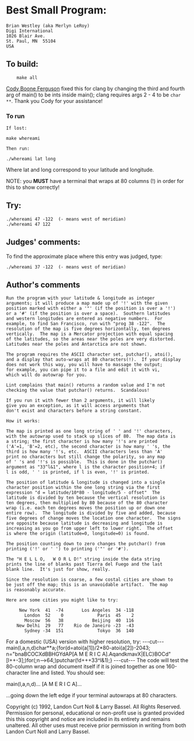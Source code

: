 # Best Small Program:

	Brian Westley (aka Merlyn LeRoy)
	Digi International
	1026 Blair Ave.
	St. Paul, MN  55104
	USA

## To build:

        make all


[Cody Boone Ferguson](/winners.html#Cody_Boone_Ferguson) fixed this for clang by
changing the third and fourth arg of main() to be ints inside main(); clang
requires args 2 - 4 to be `char **`. Thank you Cody for your assistance!


### To run

    If lost:

	make whereami
    
    Then run:

	./whereami lat long

Where lat and long correspond to your latitude and longitude.

NOTE: you **MUST** have a terminal that wraps at 80 columns (!) in order for this to
show correctly!


## Try:

	./whereami 47 -122	(- means west of meridian)
	./whereami 47 122


## Judges' comments:

To find the approximate place where this entry was judged, type:

	./whereami 37 -122	(- means west of meridian)

   
## Author's comments

    Run the program with your latitude & longitude as integer
    arguments; it will produce a map made up of '!' with the given
    position marked with either a '"' (if the position is over a '!')
    or a '#' (if the position is over a space).  Southern latitudes
    and western longitudes are entered as negative numbers.  For
    example, to find San Francisco, run with "prog 38 -122".  The
    resolution of the map is five degrees horizontally, ten degrees
    vertically.  The map is a Mercator projection with equal spacing
    of the latitudes, so the areas near the poles are very distorted.
    Latitudes near the poles and Antarctica are not shown.

    The program requires the ASCII character set, putchar(), atoi(),
    and a display that auto-wraps at 80 characters(!).  If your display
    does not work this way, you will have to massage the output;
    for example, you can pipe it to a file and edit it with vi,
    which will do autowrap for you.

    Lint complains that main() returns a random value and I'm not
    checking the value that putchar() returns.  Scandalous!

    If you run it with fewer than 2 arguments, it will likely
    give you an exception, as it will access arguments that
    don't exist and characters before a string constant.

    How it works:

    The map is printed as one long string of ' ' and '!' characters,
    with the autowrap used to stack up slices of 80.  The map data is
    a string; the first character is how many '!'s are printed
    ('A'=1, 'B'=2, etc), the second character is how many ' 's, the
    third is how many '!'s, etc.  ASCII characters less than 'A'
    print no characters but still change the polarity, so any map
    of ' 's and '!'s is possible.  This is done in the putchar()
    argument as "33^l&1", where l is the character position+4; if
    l is odd, ' ' is printed, if l is even, '!' is printed.

    The position of latitude & longitude is changed into a single
    character position within the one long string via the first
    expression "d = latitude/10*80 - longitude/5 - offset"  The
    latitude is divided by ten because the vertical resolution is
    ten degrees, then multiplied by 80 because of the 80 character
    wrap (i.e. each ten degrees moves the position up or down one
    entire row).  The longitude is divided by five and added, because
    five degrees of change moves the location one character.  The signs
    are opposite because latitude is decreasing and longitude is
    increasing as you go from upper left to lower right.  The offset
    is where the origin (latitude=0, longitude=0) is found.

    The position counting down to zero changes the putchar() from
    printing ('!' or ' ') to printing ('"' or '#').

    The "H E L L O,   W O R L D!" string inside the data string
    prints the line of blanks past Tierra del Fuego and the last
    blank line.  It's just for show, really.

    Since the resolution is coarse, a few costal cities are shown to
    be just off the map; this is an unavoidable artifact.  The map
    is reasonably accurate.

    Here are some cities you might like to try:

         New York  41  -74       Los Angeles  34 -118
           London  52    0             Paris  45    2
           Moscow  56   38           Beijing  40  116
        New Delhi  29   77    Rio de Janeiro -23  -43
           Sydney -34  151             Tokyo  36  140

For a domestic (USA) version with higher resolution, try:
---cut---
main(l,a,n,d)char**a;{for(d=atoi(a[1])/2*80-atoi(a[2])-2043;
n="bnaBCOCXdBBHGYdAP[A M E R I C A].AqandkmavX|ELC}BOCd"
[l++-3];)for(;n-->64;)putchar(!d+++33^l&1);}
---cut---
The code will test the 80-column wrap and document itself if it is
joined together as one 160-character line and listed.  You should see:

main(l,a,n,d)...
[A M E R I C A]...

...going down the left edge if your terminal autowraps at 80 characters.

Copyright (c) 1992, Landon Curt Noll & Larry Bassel.
All Rights Reserved.  Permission for personal, educational or non-profit use is
granted provided this this copyright and notice are included in its entirety
and remains unaltered.  All other uses must receive prior permission in writing
from both Landon Curt Noll and Larry Bassel.
